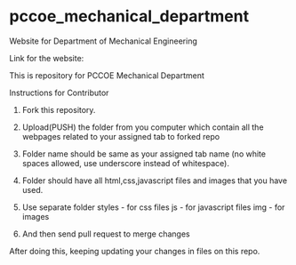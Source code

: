 # pccoe_mechanical_department
Website for Department of Mechanical Engineering

Link for the website: 

This is repository for PCCOE Mechanical Department

Instructions for Contributor

1. Fork this repository.

2. Upload(PUSH) the folder from you computer which contain all the webpages related to your assigned tab to forked repo

3. Folder name should be same as your assigned tab name (no white spaces allowed, use underscore instead of whitespace).

4. Folder should have all html,css,javascript files and images that you have used.

5. Use separate folder 
    styles - for css files
    js     - for javascript files
    img    - for images

6. And then send pull request to merge changes

After doing this, keeping updating your changes in files on this repo.

